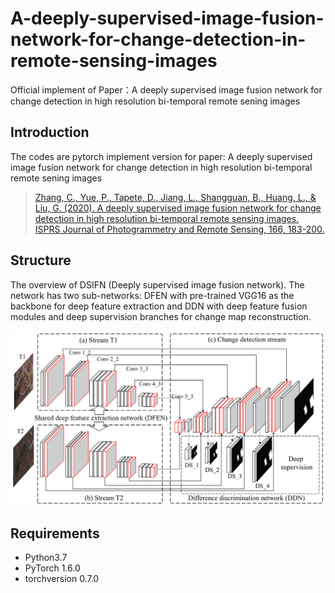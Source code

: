# A-deeply-supervised-image-fusion-network-for-change-detection-in-remote-sensing-images
Official implement of Paper：A deeply supervised image fusion network for change detection in high resolution bi-temporal remote sening images

## Introduction
The codes are pytorch implement version for paper: A deeply supervised image fusion network for change detection in high resolution bi-temporal remote sening images

> [Zhang, C., Yue, P., Tapete, D., Jiang, L., Shangguan, B., Huang, L., & Liu, G. (2020). A deeply supervised image fusion network for change detection in high resolution bi-temporal remote sensing images. ISPRS Journal of Photogrammetry and Remote Sensing, 166, 183-200.](https://www.sciencedirect.com/science/article/abs/pii/S0924271620301532)

## Structure

The overview of DSIFN (Deeply supervised image fusion network). The network has two sub-networks: DFEN with pre-trained VGG16 as the backbone for deep feature extraction and DDN with deep feature fusion modules and deep supervision branches for change map reconstruction.

![1](imgs/1.tif)

## Requirements
- Python3.7
- PyTorch 1.6.0
- torchversion 0.7.0 
